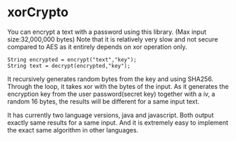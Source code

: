 # xorCrypto
You can encrypt a text with a password using this library. 
(Max input size:32,000,000 bytes)
Note that it is relatively very slow and not secure compared to AES as it entirely depends on xor operation only.
```
String encrypted = encrypt("text","key");
String text = decrypt(encrypted,"key");
```
It recursively generates random bytes from the key and using SHA256.
Through the loop, it takes xor with the bytes of the input.
As it generates the encryption key from the user password(secret key) together with a iv, a random 16 bytes, the results will be different for a same input text. 

It has currently two language versions, java and javascript. Both output exactly same results for a same input.
And it is extremely easy to implement the exact same algorithm in other languages.
